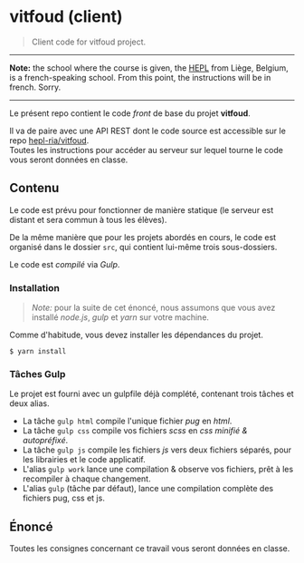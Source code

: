 # vitfoud (client)

> Client code for vitfoud project.

* * *

**Note:** the school where the course is given, the [HEPL](http://www.provincedeliege.be/hauteecole) from Liège, Belgium, is a french-speaking school. From this point, the instructions will be in french. Sorry.

* * *

Le présent repo contient le code _front_ de base du projet **vitfoud**.

Il va de paire avec une API REST dont le code source est accessible sur le repo [hepl-ria/vitfoud](https://github.com/hepl-ria/vitfoud).  
Toutes les instructions pour accéder au serveur sur lequel tourne le code vous seront données en classe.

## Contenu

Le code est prévu pour fonctionner de manière statique (le serveur est distant et sera commun à tous les élèves).

De la même manière que pour les projets abordés en cours, le code est organisé dans le dossier `src`, qui contient lui-même trois sous-dossiers.

Le code est _compilé_ via *Gulp*.

### Installation

> *Note:* pour la suite de cet énoncé, nous assumons que vous avez installé *node.js*, *gulp* et *yarn* sur votre machine.

Comme d'habitude, vous devez installer les dépendances du projet.

	$ yarn install

### Tâches Gulp

Le projet est fourni avec un gulpfile déjà complété, contenant trois tâches et deux alias.

* La tâche `gulp html` compile l'unique fichier *pug* en *html*.
* La tâche `gulp css` compile vos fichiers *scss* en *css minifié & autopréfixé*.
* La tâche `gulp js` compile les fichiers *js* vers deux fichiers séparés, pour les librairies et le code applicatif.
* L'alias `gulp work` lance une compilation & observe vos fichiers, prêt à les recompiler à chaque changement.
* L'alias `gulp` (tâche par défaut), lance une compilation complète des fichiers pug, css et js.

## Énoncé

Toutes les consignes concernant ce travail vous seront données en classe.